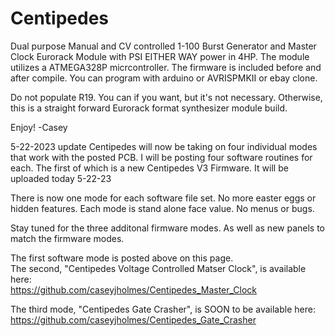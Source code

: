 # Centipedes
Dual purpose Manual and CV controlled 1-100 Burst Generator and Master Clock Eurorack Module with PSI EITHER WAY power in 4HP.
The module utilizes a ATMEGA328P micrcontroller. The firmware is included before and after compile. You can program with arduino or AVRISPMKII or ebay clone.

Do not populate R19. You can if you want, but it's not necessary. 
Otherwise, this is a straight forward Eurorack format synthesizer module build. 

Enjoy! 
-Casey

5-22-2023 update
Centipedes will now be taking on four individual modes that work with the posted PCB. I will be posting four software routines for each. 
The first of which is a new Centipedes V3 Firmware. It will be uploaded today 5-22-23

There is now one mode for each software file set. No more easter eggs or hidden features. Each mode is stand alone face value. No menus or bugs.

Stay tuned for the three additonal firmware modes. As well as new panels to match the firmware modes.

The first software mode is posted above on this page.                                                                             
The second, "Centipedes Voltage Controlled Matser Clock", is available here:                                                                     
https://github.com/caseyjholmes/Centipedes_Master_Clock

The third mode, "Centipedes Gate Crasher", is SOON to be available here:                                                                   
https://github.com/caseyjholmes/Centipedes_Gate_Crasher

